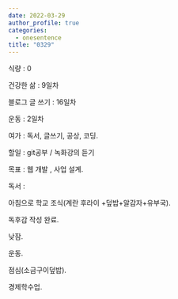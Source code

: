 ```yaml
---
date: 2022-03-29
author_profile: true
categories:
  - onesentence
title: "0329"
---
```


식량 : 0

건강한 삶 : 9일차 

블로그 글 쓰기 : 16일차

운동 : 2일차

여가 : 독서, 글쓰기, 공상, 코딩.

할일 : git공부 / 녹화강의 듣기

목표 : 웹 개발 , 사업 설계.

독서 : 



아침으로 학교 조식(계란 후라이 +덮밥+알감자+유부국).

독후감 작성 완료.

낮잠.

운동.

점심(소금구이덮밥).

경제학수업.